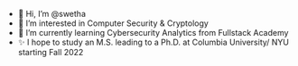 - 👋 Hi, I’m @swetha
- 👀 I’m interested in Computer Security & Cryptology
- 🌱 I’m currently learning Cybersecurity Analytics from Fullstack Academy
- ✨ I hope to study an M.S. leading to a Ph.D. at Columbia University/ NYU starting Fall 2022


<!---
swetharajan7/swetharajan7 is a ✨ special ✨ repository because its `README.md` (this file) appears on your GitHub profile.
You can click the Preview link to take a look at your changes.
--->
